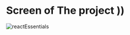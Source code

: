 # Screen of The project ))



![reactEssentials](https://github.com/M0H1K4/React-Essentials/assets/115192875/5d9ac772-acab-45bd-a206-8884d71260b4)

